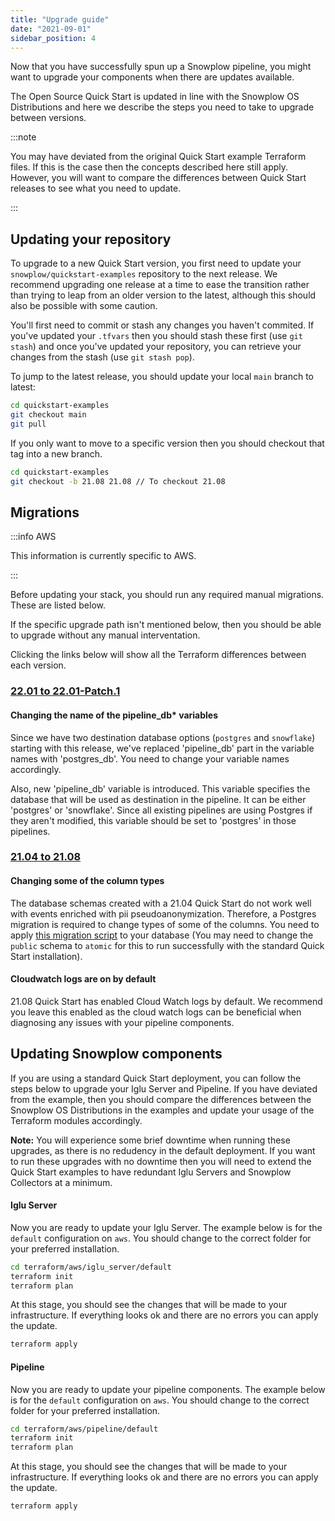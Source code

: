 ```yaml
---
title: "Upgrade guide"
date: "2021-09-01"
sidebar_position: 4
---
```


Now that you have successfully spun up a Snowplow pipeline, you might want to upgrade your components when there are updates available.

The Open Source Quick Start is updated in line with the Snowplow OS Distributions and here we describe the steps you need to take to upgrade between versions.

:::note

You may have deviated from the original Quick Start example Terraform files. If this is the case then the concepts described here still apply. However, you will want to compare the differences between Quick Start releases to see what you need to update.

:::

## Updating your repository

To upgrade to a new Quick Start version, you first need to update your `snowplow/quickstart-examples` repository to the next release. We recommend upgrading one release at a time to ease the transition rather than trying to leap from an older version to the latest, although this should also be possible with some caution.

You'll first need to commit or stash any changes you haven't commited. If you've updated your `.tfvars` then you should stash these first (use `git stash`) and once you've updated your repository, you can retrieve your changes from the stash (use `git stash pop`).

To jump to the latest release, you should update your local `main` branch to latest:

```bash
cd quickstart-examples
git checkout main
git pull
```

If you only want to move to a specific version then you should checkout that tag into a new branch.

```bash
cd quickstart-examples
git checkout -b 21.08 21.08 // To checkout 21.08
```

## Migrations

:::info AWS

This information is currently specific to AWS.

:::

Before updating your stack, you should run any required manual migrations. These are listed below.

If the specific upgrade path isn't mentioned below, then you should be able to upgrade without any manual interventation.

Clicking the links below will show all the Terraform differences between each version.

### [22.01 to 22.01-Patch.1](https://github.com/snowplow/quickstart-examples/compare/22.01...22.01-patch.1)

#### Changing the name of the pipeline_db\* variables

Since we have two destination database options (`postgres` and `snowflake`) starting with this release, we've replaced 'pipeline_db' part in the variable names with 'postgres_db'. You need to change your variable names accordingly.

Also, new 'pipeline_db' variable is introduced. This variable specifies the database that will be used as destination in the pipeline. It can be either 'postgres' or 'snowflake'. Since all existing pipelines are using Postgres if they aren't modified, this variable should be set to 'postgres' in those pipelines.

### [21.04 to 21.08](https://github.com/snowplow/quickstart-examples/compare/21.04...21.08)

#### Changing some of the column types

The database schemas created with a 21.04 Quick Start do not work well with events enriched with pii pseudoanonymization. Therefore, a Postgres migration is required to change types of some of the columns. You need to apply [this migration script](https://github.com/snowplow-incubator/snowplow-postgres-loader/blob/master/migrations/0-3-0.sql) to your database (You may need to change the `public` schema to `atomic` for this to run successfully with the standard Quick Start installation).

#### Cloudwatch logs are on by default

21.08 Quick Start has enabled Cloud Watch logs by default. We recommend you leave this enabled as the cloud watch logs can be beneficial when diagnosing any issues with your pipeline components.

## Updating Snowplow components

If you are using a standard Quick Start deployment, you can follow the steps below to upgrade your Iglu Server and Pipeline. If you have deviated from the example, then you should compare the differences between the Snowplow OS Distributions in the examples and update your usage of the Terraform modules accordingly.

**Note:** You will experience some brief downtime when running these upgrades, as there is no redudency in the default deployment. If you want to run these upgrades with no downtime then you will need to extend the Quick Start examples to have redundant Iglu Servers and Snowplow Collectors at a minimum.

#### Iglu Server

Now you are ready to update your Iglu Server. The example below is for the `default` configuration on `aws`. You should change to the correct folder for your preferred installation.

```bash
cd terraform/aws/iglu_server/default
terraform init
terraform plan
```

At this stage, you should see the changes that will be made to your infrastructure. If everything looks ok and there are no errors you can apply the update.

```bash
terraform apply
```

#### Pipeline

Now you are ready to update your pipeline components. The example below is for the `default` configuration on `aws`. You should change to the correct folder for your preferred installation.

```bash
cd terraform/aws/pipeline/default
terraform init
terraform plan
```

At this stage, you should see the changes that will be made to your infrastructure. If everything looks ok and there are no errors you can apply the update.

```bash
terraform apply
```
